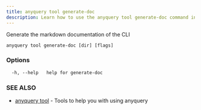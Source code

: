 ```yaml
---
title: anyquery tool generate-doc
description: Learn how to use the anyquery tool generate-doc command in AnyQuery.
---
```


Generate the markdown documentation of the CLI

```
anyquery tool generate-doc [dir] [flags]
```

### Options

```
  -h, --help   help for generate-doc
```

### SEE ALSO

* [anyquery tool](../anyquery_tool)	 - Tools to help you with using anyquery
